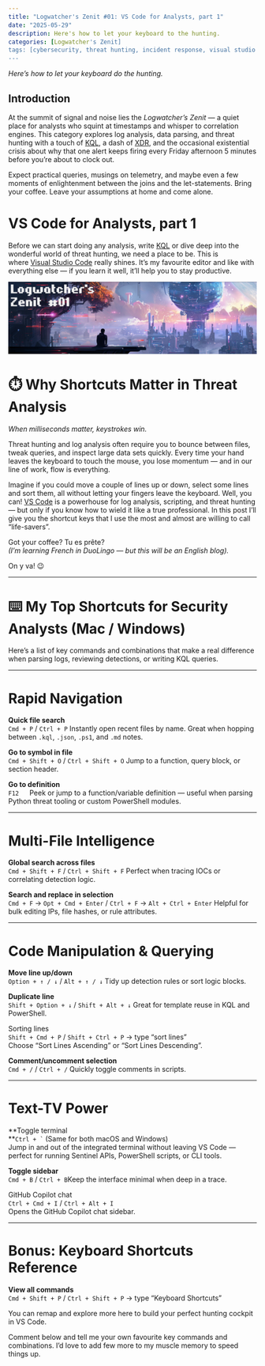 ```yaml
---
title: "Logwatcher's Zenit #01: VS Code for Analysts, part 1"
date: "2025-05-29"
description: Here's how to let your keyboard to the hunting.
categories: [Logwatcher's Zenit]
tags: [cybersecurity, threat hunting, incident response, visual studio code, key commands]
---
```


_Here’s how to let your keyboard do the hunting._

## Introduction

At the summit of signal and noise lies the _Logwatcher’s Zenit_ — a quiet place for analysts who squint at timestamps and whisper to correlation engines. This category explores log analysis, data parsing, and threat hunting with a touch of [KQL](https://learn.microsoft.com/en-us/kusto/query/?view=microsoft-fabric&wt.mc_id=MVP_387063), a dash of [XDR](https://www.microsoft.com/sv-se/security/business/siem-and-xdr/microsoft-defender-xdr/?wt.mc_id=MVP_387063), and the occasional existential crisis about why that one alert keeps firing every Friday afternoon 5 minutes before you’re about to clock out.

Expect practical queries, musings on telemetry, and maybe even a few moments of enlightenment between the joins and the let-statements. Bring your coffee. Leave your assumptions at home and come alone.

# VS Code for Analysts, part 1

Before we can start doing any analysis, write [KQL](https://learn.microsoft.com/en-us/kusto/query/?view=microsoft-fabric&wt.mc_id=MVP_387063) or dive deep into the wonderful world of threat hunting, we need a place to be. This is where [Visual Studio Code](https://code.visualstudio.com/) really shines. It’s my favourite editor and like with everything else — if you learn it well, it’ll help you to stay productive.

![The Logwatcher](/assets/img/blog/2025-05-29-logwatchers-zenit-01/ThreatHunter%20Chronicles%20Logwatchers%20Zenit%2001.png)

# ⏱️ Why Shortcuts Matter in Threat Analysis

_When milliseconds matter, keystrokes win._

Threat hunting and log analysis often require you to bounce between files, tweak queries, and inspect large data sets quickly. Every time your hand leaves the keyboard to touch the mouse, you lose momentum — and in our line of work, flow is everything.

Imagine if you could move a couple of lines up or down, select some lines and sort them, all without letting your fingers leave the keyboard. Well, you can! [VS Code](https://code.visualstudio.com/) is a powerhouse for log analysis, scripting, and threat hunting — but only if you know how to wield it like a true professional. In this post I’ll give you the shortcut keys that I use the most and almost are willing to call “life-savers”.

Got your coffee? Tu es prête?  
_(I’m learning French in DuoLingo — but this will be an English blog)._

On y va! 😉

---
# ⌨️ My Top Shortcuts for Security Analysts (Mac / Windows)

Here’s a list of key commands and combinations that make a real difference when parsing logs, reviewing detections, or writing KQL queries.

---
# Rapid Navigation

**Quick file search**  
`Cmd + P` / `Ctrl + P` Instantly open recent files by name. Great when hopping between `.kql`, `.json`, `.ps1`, and `.md` notes.

**Go to symbol in file**  
`Cmd + Shift + O` / `Ctrl + Shift + O` Jump to a function, query block, or section header.

**Go to definition**  
`F12   `Peek or jump to a function/variable definition — useful when parsing Python threat tooling or custom PowerShell modules.

---
# Multi-File Intelligence

**Global search across files**  
`Cmd + Shift + F` / `Ctrl + Shift + F` Perfect when tracing IOCs or correlating detection logic.

**Search and replace in selection**  
`Cmd + F` → `Opt + Cmd + Enter` / `Ctrl + F` → `Alt + Ctrl + Enter` Helpful for bulk editing IPs, file hashes, or rule attributes.

---
# Code Manipulation & Querying

**Move line up/down**  
`Option + ↑ / ↓` / `Alt + ↑ / ↓` Tidy up detection rules or sort logic blocks.

**Duplicate line**  
`Shift + Option + ↓` / `Shift + Alt + ↓` Great for template reuse in KQL and PowerShell.

Sorting lines  
`Shift + Cmd + P` / `Shift + Ctrl + P` → type “sort lines”  
Choose “Sort Lines Ascending” or “Sort Lines Descending”.

**Comment/uncomment selection**  
`Cmd + /` / `Ctrl + /` Quickly toggle comments in scripts.

---
# Text-TV Power

**Toggle terminal  
**`` Ctrl + ` `` (Same for both macOS and Windows)  
Jump in and out of the integrated terminal without leaving VS Code — perfect for running Sentinel APIs, PowerShell scripts, or CLI tools.

**Toggle sidebar**  
`Cmd + B` / `Ctrl + B`Keep the interface minimal when deep in a trace.

GitHub Copilot chat  
`Ctrl + Cmd + I` / `Ctrl + Alt + I`  
Opens the GitHub Copilot chat sidebar.

---
# Bonus: Keyboard Shortcuts Reference

**View all commands**  
`Cmd + Shift + P` / `Ctrl + Shift + P` → type “Keyboard Shortcuts”

You can remap and explore more here to build your perfect hunting cockpit in VS Code.

Comment below and tell me your own favourite key commands and combinations. I’d love to add few more to my muscle memory to speed things up.
